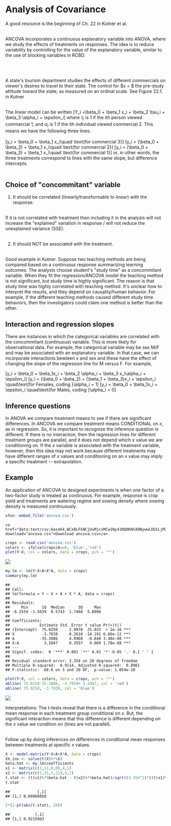# Analysis of Covariance

A good resource is the beginning of Ch. 22 in Kutner et al.<br><br>

ANCOVA incorporates a continuous explanatory variable into ANOVA, where we study the effects of treatments on responses.  The idea is to reduce variability by controlling for the value of the explanatory variable, similar to the use of blocking variables in RCBD.  

<br><br>

A state's tourism department studies the effects of different commercials on viewer's desires to travel to their state.  The control for $x = $ the pre-study attitude toward the state, as measured on an ordinal scale. See Figure 22.1. in Kutner<br><br>

The linear model can be written
\[Y_i =\beta_0 + \beta_1 x_i + \beta_2 \tau_i + \beta_3 \alpha_i + \epsilon_i\]
where $\tau_i$ is 1 if the ith person viewed commercial 1, and $\alpha_i$ is 1 if the ith individual viewed commercial 2.  This means we have the following three lines:<br><br>
\[y_i = \beta_0 + \beta_1 x_i\quad \text{for commercial 3}\]
\[y_i = (\beta_0 + \beta_2) + \beta_1 x_i\quad \text{for commercial 2}\]
\[y_i = (\beta_0 + \beta_3) + \beta_1 x_i\quad \text{for commercial 1}\]
or, in other words, the three treatments correspond to lines with the same slope, but difference intercepts.
<br><br>

## Choice of "concommitant" variable 

1. It should be correlated (linearly/transformable to linear) with the response.<br><br>

If it is not correlated with treatment then including it in the analysis will not increase the "explained" variation in response / will not reduce the unexplained variance (SSE).  <br><br>

2. It should NOT be associated with the treatment. <br><br>

Good example in Kutner.  Suppose two teaching methods are being compared based on a continuous response summarizing learning outcomes. The analysts choose student's "study time" as a concommitant variable.  When they fit the regression/ANCOVA model the teaching method is not significant, but study time is highly significant.  The reason is that study time was highly correlated with teaching method. It's unclear how to interpret the results, and they depend on causality/human behavior.  For example, if the different teaching methods caused different study time behaviors, then the investigators could claim one method is better than the other.  

## Interaction and regression slopes

There are instances in which the categorical variables are correlated with the concommitant (continuous) variable.  This is more likely for observational data.  For example, the categorical variable may be sex M/F and may be associated with an explanatory variable.  In that case, we can incorporate interactions bewteen $x$ and sex and these have the effect of changing the slope of the regression line for M versus F.  For example,

\[y_i = \beta_0 + \beta_1x_i + \beta_2 \alpha_i + \beta_3 x_i\alpha_i + \epsilon_i\]
\[y_i = (\beta_0 + \beta_2) + (\beta_1 + \beta_3)x_i + \epsilon_i \quad\text{for Females, coding }\alpha_i = 1\]
\[y_i = \beta_0 + \beta_1x_i + \epsilon_i \quad\text{for Males, coding }\alpha_i = 0\]


## Inference questions

In ANOVA we compare treatment means to see if there are significant differences.  In ANCOVA we compare treatment means CONDITIONAL on $x$, as in regression.  So, it is important to recognize the inference question is different.  If there is no interaction, then the regression lines for different treatment groups are parallel, and it does not depend which $x$ value we are conditioning on.  If the $x$ variable is associated with the treatment variable, however, then this idea may not work because different treatments may have different ranges of $x$ values and conditioning on an $x$ value may imply a specific treatment -- extrapolation.


## Example

An application of ANCOVA to designed experiments is when one factor of a two-factor study is treated as continuous.  For example, response is crop yield and treatments are watering regime and sowing density where sowing density is measured continuously.


```r
xfun::embed_file('ancova.csv')
```

```{=html}
<a href="data:text/csv;base64,WCxBLFkNCjUuMjcsMCw1Ny41NQ0KNS40NywwLDU1LjM2DQo2LjcsMCw0OC40OQ0KOS4xOSwwLDQzLjQ4DQoxMC4yMywwLDM4Ljg0DQoxMS4yNSwwLDM4LjA0DQoxNy4yOSwwLDEyLjg2DQoxNC45NywwLDE1LjYxDQoxNC41OCwwLDIyLjENCjEzLjk4LDAsMjYuNQ0KMTEuODMsMCwyNC45OQ0KOS42NSwwLDMzLjQ3DQo5LjUxLDEsNDAuNw0KOS4yOSwxLDM1LjU5DQo3LjkzLDEsMzUuOQ0KNS4xOSwxLDM3Ljk5DQo3LjYyLDEsMzcuMzENCjQuNzksMSwzMC45OQ0KMTIuNjQsMSwzMi45OA0KMTEuMDMsMSwzNC42DQoxMi44MSwxLDMzLjIxDQoxNi40LDEsMjkuOTQNCjE1LjYyLDEsMzIuNA0KMTcuMTcsMSwyOS4xNQ0K" download="ancova.csv">Download ancova.csv</a>
```


```r
crops <- read.csv('ancova.csv')
colors <- ifelse(crops$A==0, 'blue','red')
plot(Y~X, col = colors, data = crops, pch = '*')
```

![](14-ANCOVA_files/figure-epub3/unnamed-chunk-2-1.png)<!-- -->




```r
my.lm <- lm(Y~X+A+X*A, data = crops)
summary(my.lm)
```

```
## 
## Call:
## lm(formula = Y ~ X + A + X * A, data = crops)
## 
## Residuals:
##     Min      1Q  Median      3Q     Max 
## -6.2559 -1.5639  0.5743  1.7468  5.8096 
## 
## Coefficients:
##             Estimate Std. Error t value Pr(>|t|)    
## (Intercept)  75.0250     2.9970  25.033  < 2e-16 ***
## X            -3.7038     0.2610 -14.191 6.66e-12 ***
## A           -35.3886     4.0960  -8.640 3.48e-08 ***
## X:A           3.2047     0.3557   9.009 1.78e-08 ***
## ---
## Signif. codes:  0 '***' 0.001 '**' 0.01 '*' 0.05 '.' 0.1 ' ' 1
## 
## Residual standard error: 3.354 on 20 degrees of freedom
## Multiple R-squared:  0.9114,	Adjusted R-squared:  0.8981 
## F-statistic:  68.6 on 3 and 20 DF,  p-value: 1.054e-10
```



```r
plot(Y~X, col = colors, data = crops, pch = '*')
abline( 75.0250-35.3886, -3.7038+ 3.2047, col = 'red')
abline( 75.0250, -3.7038, col = 'blue')
```

![](14-ANCOVA_files/figure-epub3/unnamed-chunk-4-1.png)<!-- -->


Interpretations:  The t-tests reveal that there is a difference in the conditional mean response in each treatment group conditional on $x$.  But, the significant interaction means that this difference is different depending on the $x$ value we condition on (lines are not parallel).  <br><br>

Follow up by doing inferences on differences in conditional mean responses between treatments at specific $x$ values.  

```r
X <- model.matrix(Y~X+A+X*A, data = crops)
XX.inv <- solve(t(X)%*%X)
beta.hat <- my.lm$coefficients
x1 <- matrix(c(1,11,0,0),4,1)
x2 <- matrix(c(1,11,1,11),4,1)
t.stat <- (t(x1)%*%beta.hat - t(x2)%*%beta.hat)/sqrt((3.354^2)*((t(x1)%*%XX.inv%*%x1)+(t(x2)%*%XX.inv%*%x2) - 2*(t(x1)%*%XX.inv%*%x2))) 
t.stat
```

```
##            [,1]
## [1,] 0.09968058
```

```r
2*(1-pt(abs(t.stat), 20))
```

```
##           [,1]
## [1,] 0.9215903
```



